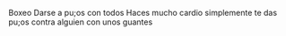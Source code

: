 Boxeo
Darse a pu;os con todos
Haces mucho cardio
simplemente te das pu;os contra alguien con unos guantes